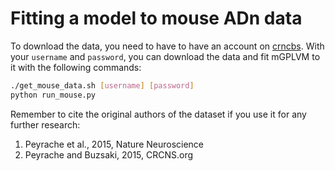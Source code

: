 # Fitting a model to mouse ADn data

To download the data, you need to have to have an account on [crncbs](crcns.org).
With your `username` and `password`, you can download the data and fit mGPLVM to it with the following commands:

```sh
./get_mouse_data.sh [username] [password]
python run_mouse.py
```

Remember to cite the original authors of the dataset if you use it for any further research:

1. Peyrache et al., 2015, Nature Neuroscience
2. Peyrache and Buzsaki, 2015, CRCNS.org
